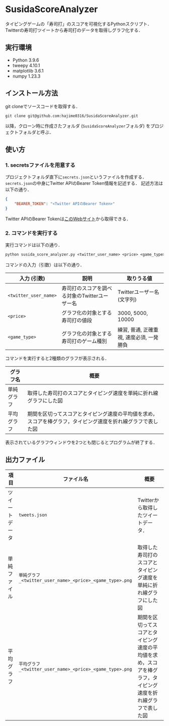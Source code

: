 # SusidaScoreAnalyzer

タイピングゲームの「寿司打」のスコアを可視化するPythonスクリプト．
Twitterの寿司打ツイートから寿司打のデータを取得しグラフ化する．

## 実行環境

- Python 3.9.6
- tweepy 4.10.1
- matplotlib 3.6.1
- numpy 1.23.3

## インストール方法

git cloneでソースコードを取得する．

```git
git clone git@github.com:hajime0316/SusidaScoreAnalyzer.git
```

以降，クローン時に作成さたフォルダ (`SusidaScoreAnalyzer`フォルダ) をプロジェクトフォルダと呼ぶ．

## 使い方

### 1. secretsファイルを用意する

プロジェクトフォルダ直下に`secrets.json`というファイルを作成する．
`secrets.json`の中身にTwitter APIのBearer Token情報を記述する．
記述方法は以下の通り．

```json
{
    "BEARER_TOKEN": "<Twitter APIのBearer Token>"
}
```

Twitter APIのBearer Tokenは[このWebサイト](https://developer.twitter.com/en/docs/twitter-api/getting-started/getting-access-to-the-twitter-api)から取得できる．

### 2. コマンドを実行する

実行コマンドは以下の通り．

```txt
python susida_score_analyzer.py <twitter_user_name> <price> <game_type>
```

コマンドの入力（引数）は以下の通り．

| 入力 (引数)           | 説明                                          | 取りうる値                               |
| --------------------- | --------------------------------------------- | ---------------------------------------- |
| `<twitter_user_name>` | 寿司打のスコアを調べる対象のTwitterユーザー名 | Twitterユーザー名 (文字列)               |
| `<price>`             | グラフ化の対象とする寿司打の値段              | 3000, 5000, 10000                        |
| `<game_type>`         | グラフ化の対象とする寿司打のゲーム種別        | 練習, 普通, 正確重視, 速度必須, 一発勝負 |

コマンドを実行すると2種類のグラフが表示される．

| グラフ名   | 概要                                                                                                         |
| ---------- | ------------------------------------------------------------------------------------------------------------ |
| 単純グラフ | 取得した寿司打のスコアとタイピング速度を単純に折れ線グラフにした図                                           |
| 平均グラフ | 期間を区切ってスコアとタイピング速度の平均値を求め，スコアを棒グラフ，タイピング速度を折れ線グラフで表した図 |

表示されているグラフウィンドウを2つとも閉じるとプログラムが終了する．

## 出力ファイル

| 項目           | ファイル名                                               | 概要                                                                                                         |
| -------------- | -------------------------------------------------------- | ------------------------------------------------------------------------------------------------------------ |
| ツイートデータ | `tweets.json`                                            | Twitterから取得したツイートデータ．                                                                          |
| 単純ファイル   | `単純グラフ_<twitter_user_name>_<price>_<game_type>.png` | 取得した寿司打のスコアとタイピング速度を単純に折れ線グラフにした図                                           |
| 平均グラフ     | `平均グラフ_<twitter_user_name>_<price>_<game_type>.png` | 期間を区切ってスコアとタイピング速度の平均値を求め，スコアを棒グラフ，タイピング速度を折れ線グラフで表した図 |
